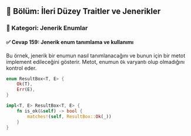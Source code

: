 ## 📘 Bölüm: İleri Düzey Traitler ve Jenerikler  
### 🔹 Kategori: Jenerik Enumlar  
#### ✅ Cevap 159: Jenerik enum tanımlama ve kullanımı

Bu örnek, jenerik bir enumun nasıl tanımlanacağını ve bunun için bir metot implement edileceğini gösterir. Metot, enumun `Ok` varyantı olup olmadığını kontrol eder.

```rust
enum ResultBox<T, E> {
    Ok(T),
    Err(E),
}

impl<T, E> ResultBox<T, E> {
    fn is_ok(&self) -> bool {
        matches!(self, ResultBox::Ok(_))
    }
}
```
